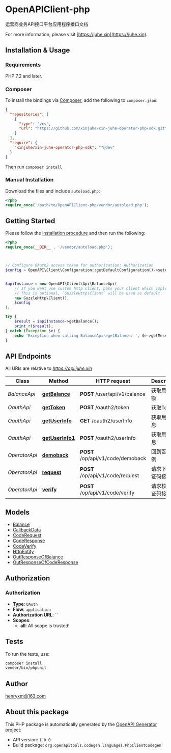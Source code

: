 # OpenAPIClient-php

运营商业务API接口平台应用程序接口文档

For more information, please visit [https://juhe.xin](https://juhe.xin).

## Installation & Usage

### Requirements

PHP 7.2 and later.

### Composer

To install the bindings via [Composer](https://getcomposer.org/), add the following to `composer.json`:

```json
{
  "repositories": [
    {
      "type": "vcs",
      "url": "https://github.com/xinjuhe/xin-juhe-operator-php-sdk.git"
    }
  ],
  "require": {
    "xinjuhe/xin-juhe-operator-php-sdk": "*@dev"
  }
}
```

Then run `composer install`

### Manual Installation

Download the files and include `autoload.php`:

```php
<?php
require_once('/path/to/OpenAPIClient-php/vendor/autoload.php');
```

## Getting Started

Please follow the [installation procedure](#installation--usage) and then run the following:

```php
<?php
require_once(__DIR__ . '/vendor/autoload.php');



// Configure OAuth2 access token for authorization: Authorization
$config = OpenAPI\Client\Configuration::getDefaultConfiguration()->setAccessToken('YOUR_ACCESS_TOKEN');


$apiInstance = new OpenAPI\Client\Api\BalanceApi(
    // If you want use custom http client, pass your client which implements `GuzzleHttp\ClientInterface`.
    // This is optional, `GuzzleHttp\Client` will be used as default.
    new GuzzleHttp\Client(),
    $config
);

try {
    $result = $apiInstance->getBalance();
    print_r($result);
} catch (Exception $e) {
    echo 'Exception when calling BalanceApi->getBalance: ', $e->getMessage(), PHP_EOL;
}

```

## API Endpoints

All URIs are relative to *https://api.juhe.xin*

Class | Method | HTTP request | Description
------------ | ------------- | ------------- | -------------
*BalanceApi* | [**getBalance**](docs/Api/BalanceApi.md#getbalance) | **POST** /user/api/v1/balance | 获取用户余额
*OauthApi* | [**getToken**](docs/Api/OauthApi.md#gettoken) | **POST** /oauth2/token | 获取Token
*OauthApi* | [**getUserInfo**](docs/Api/OauthApi.md#getuserinfo) | **GET** /oauth2/userInfo | 获取用户信息
*OauthApi* | [**getUserInfo1**](docs/Api/OauthApi.md#getuserinfo1) | **POST** /oauth2/userInfo | 获取用户信息
*OperatorApi* | [**demoback**](docs/Api/OperatorApi.md#demoback) | **POST** /op/api/v1/code/demoback | 回到函数示例
*OperatorApi* | [**request**](docs/Api/OperatorApi.md#request) | **POST** /op/api/v1/code/request | 请求下发验证码接口
*OperatorApi* | [**verify**](docs/Api/OperatorApi.md#verify) | **POST** /op/api/v1/code/verify | 请求校验验证码接口

## Models

- [Balance](docs/Model/Balance.md)
- [CallbackData](docs/Model/CallbackData.md)
- [CodeRequest](docs/Model/CodeRequest.md)
- [CodeResponse](docs/Model/CodeResponse.md)
- [CodeVerify](docs/Model/CodeVerify.md)
- [HttpEntity](docs/Model/HttpEntity.md)
- [OutResponseOfBalance](docs/Model/OutResponseOfBalance.md)
- [OutResponseOfCodeResponse](docs/Model/OutResponseOfCodeResponse.md)

## Authorization

### Authorization

- **Type**: `OAuth`
- **Flow**: `application`
- **Authorization URL**: ``
- **Scopes**: 
    - **all**: All scope is trusted!

## Tests

To run the tests, use:

```bash
composer install
vendor/bin/phpunit
```

## Author

henryxm@163.com

## About this package

This PHP package is automatically generated by the [OpenAPI Generator](https://openapi-generator.tech) project:

- API version: `1.0.0`
- Build package: `org.openapitools.codegen.languages.PhpClientCodegen`
